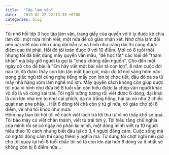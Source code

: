 ```yaml
---
title:  "Tập làm văn"
date:   2019-02-22 22:13:38 +0200
categories: blog
---
```

Tôi nhớ hồi lớp 3 học tập làm văn, trang giấy của quyển vở ô ly được kẻ chia làm đôi: một nửa mình viết, một nửa để cô giáo nhận xét. Nhờ chia làm đôi nên bài viết nào nhìn cũng dài hẳn ra và hình như càng dài thì càng được điểm cao thì phải. Hồi đó tôi toàn được 9 với 10 điểm. Mới có 8 tuổi thôi nhưng tôi đã biết dùng mấy quyển văn mẫu, "để học tốt" các loại để "tham khảo" mà bây giờ người ta gọi là "chép không dẫn nguồn". Cho đến một ngày cô cho đề bài là "Em hãy viết một bài văn tả con lợn". 8 năm cuộc đời nào tôi đã được thấy con lợn tận mắt bao giờ, mặc dù tờ mờ sáng hôm nào trong giấc ngủ tôi cũng nghe tiếng mấy con lợn bị chọc tiết, đâu đó xa xa từ mấy nhà hàng xóm làm nghề mổ lợn. Mấy quyển sách không còn giúp được tôi nữa vì hình như đứa bé 8 tuổi vẫn còn hiểu được là chép văn người khác vô độ là vô cùng sai trái. Tôi ngồi tưởng tượng rồi viết được 6 dòng, đại khái là con lợn nhà em to như cái phích, da nó trắng hồng, hai tai nó như 2 chiếc quạt nan phe phẩy... Hết 6 dòng tôi chả còn ý tứ gì nữa, cô giáo cho tôi 6 điểm, về nhà tôi khóc như mưa.  
Hôm nay bạn tôi hỏi tôi về cách viết lách trả lời thư từ vì nó thấy khổ sở quá. Tôi bảo mày cứ viết chân thành, viết từ trái tim ý. Tôi hiểu rằng chữ nghĩa của mình rồi sẽ có ngày nó phản lại mình, một dòng mình viết ra 10 người hiểu theo 10 cách nhưng biết đâu lại có 3,4 người đồng cảm. Cuộc sống mà có người đồng cảm thì càng thêm ý nghĩa mà.
Tự dưng tôi chợt nghĩ nếu giờ cho tôi quay lại hồi 8 tuổi chắc tôi sẽ tả con lợn dài hơn 6 dòng và ít nhất sẽ không còn bị 6 điểm nữa…
